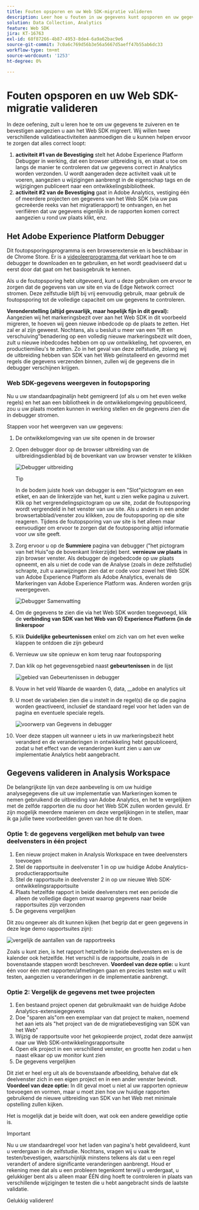 ```yaml
---
title: Fouten opsporen en uw Web SDK-migratie valideren
description: Leer hoe u fouten in uw gegevens kunt opsporen en uw gegevens kunt valideren wanneer u naar de webpagina SDK gaat
solution: Data Collection, Analytics
feature: Web SDK
jira: KT-16763
exl-id: 68f87266-4b87-4953-8de4-6a9a62bac9e6
source-git-commit: 7c0a6c769d56b3e56a5667d5aeff47b55ab6dc33
workflow-type: tm+mt
source-wordcount: '1253'
ht-degree: 0%

---
```


# Fouten opsporen en uw Web SDK-migratie valideren

In deze oefening, zult u leren hoe te om uw gegevens te zuiveren en te bevestigen aangezien u aan het Web SDK migreert. Wij willen twee verschillende validatieactiviteiten aanmoedigen die u kunnen helpen ervoor te zorgen dat alles correct loopt:

1. **activiteit #1 van de Bevestiging** stelt het Adobe Experience Platform Debugger in werking, dat een browser uitbreiding is, en staat u toe om langs de manier te controleren dat uw gegevens correct in Analytics worden verzonden. U wordt aangeraden deze activiteit vaak uit te voeren, aangezien u wijzigingen aanbrengt in de eigenschap tags en de wijzigingen publiceert naar een ontwikkelingsbibliotheek.
1. **activiteit #2 van de Bevestiging** gaat in Adobe Analytics, vestiging één of meerdere projecten om gegevens van het Web SDK (via uw pas gecreëerde reeks van het migratierapport) te ontvangen, en het verifiëren dat uw gegevens eigenlijk in de rapporten komen correct aangezien u rond uw plaats klikt, enz.

## Het Adobe Experience Platform Debugger

Dit foutopsporingsprogramma is een browserextensie en is beschikbaar in de Chrome Store. Er is a [ videoleerprogramma ](https://experienceleague.adobe.com/nl/docs/platform-learn/data-collection/debugger/overview) dat verklaart hoe te om debugger te downloaden en te gebruiken, en het wordt geadviseerd dat u eerst door dat gaat om het basisgebruik te kennen.

Als u de foutopsporing hebt uitgevoerd, kunt u deze gebruiken om ervoor te zorgen dat de gegevens van uw site en via de Edge Network correct stromen. Deze zelfstudie blijft bij vrij eenvoudig gebruik, maar gebruik de foutopsporing tot de volledige capaciteit om uw gegevens te controleren.

**Veronderstelling (altijd gevaarlijk, maar hopelijk fijn in dit geval):** Aangezien wij het markeringsbezit over aan het Web SDK in dit voorbeeld migreren, te hoeven wij geen nieuwe inbedcode op de plaats te zetten. Het zal er al zijn geweest. Nochtans, als u besluit u meer van een &quot;lift en verschuiving&quot;benadering op een volledig nieuwe markeringsbezit wilt doen, zult u nieuwe inbedcodes hebben om op uw ontwikkeling, het opvoeren, en productiemilieu&#39;s te zetten. Zo in het geval van deze zelfstudie, zolang wij de uitbreiding hebben van SDK van het Web geïnstalleerd en gevormd met regels die gegevens verzenden binnen, zullen wij de gegevens die in debugger verschijnen krijgen.

### Web SDK-gegevens weergeven in foutopsporing

Nu u uw standaardpaginalijn hebt gemigreerd (of als u om het even welke regels) en het aan een bibliotheek in de ontwikkelomgeving gepubliceerd, zou u uw plaats moeten kunnen in werking stellen en de gegevens zien die in debugger stromen.

Stappen voor het weergeven van uw gegevens:

1. De ontwikkelomgeving van uw site openen in de browser
1. Open debugger door op de browser uitbreiding van de uitbreidingsdienblad bij de bovenkant van uw browser venster te klikken

   ![ Debugger uitbreiding ](assets/debugger-extension.jpg)

   >[!TIP]
   >
   >In de bodem juiste hoek van debugger is een &quot;Slot&quot;pictogram en een etiket, en aan de linkerzijde van het, kunt u zien welke pagina u zuivert. Klik op het vergrendelingspictogram op uw site, zodat de foutopsporing wordt vergrendeld in het venster van uw site. Als u anders in een ander browsertabblad/venster zou klikken, zou de foutopsporing op die site reageren. Tijdens de foutopsporing van uw site is het alleen maar eenvoudiger om ervoor te zorgen dat de foutopsporing altijd informatie voor uw site geeft.

1. Zorg ervoor u op de **Summiere** pagina van debugger (&quot;het pictogram van het Huis&quot;op de bovenkant linkerzijde) bent. **vernieuw uw plaats** in zijn browser venster. Als debugger de ingebedcode op uw plaats opneemt, en als u niet de code van de Analyse (zoals in deze zelfstudie) schrapte, zult u aanwijzingen zien dat er code voor zowel het Web SDK van Adobe Experience Platform als Adobe Analytics, evenals de Markeringen van Adobe Experience Platform was. Anderen worden grijs weergegeven.

   ![ Debugger Samenvatting ](assets/debugger-summary.jpg)

1. Om de gegevens te zien die via het Web SDK worden toegevoegd, klik de **verbinding van SDK van het Web van 0&rbrace; Experience Platform &lbrace;in de linkerspoor**
1. Klik **Duidelijke gebeurtenissen** enkel om zich van om het even welke klappen te ontdoen die zijn gebeurd
1. Vernieuw uw site opnieuw en kom terug naar foutopsporing
1. Dan klik op het gegevensgebied naast **gebeurtenissen** in de lijst

   ![ gebied van Gebeurtenissen in debugger ](assets/events-field-in-debugger.jpg)

1. Vouw in het veld Waarde de waarden 0, data, __adobe en analytics uit
1. U moet de variabelen zien die u instelt in de regel(s) die op die pagina worden geactiveerd, inclusief de standaard regel voor het laden van de pagina en eventuele speciale regels.

   ![ voorwerp van Gegevens in debugger ](assets/data-object-in-debugger.jpg)

1. Voer deze stappen uit wanneer u iets in uw markeringsbezit hebt veranderd en de veranderingen in ontwikkeling hebt gepubliceerd, zodat u het effect van de veranderingen kunt zien u aan uw implementatie Analytics hebt aangebracht.

## Gegevens valideren in Analysis Workspace

De belangrijkste lijn van deze aanbeveling is om uw huidige analysegegevens die uit uw implementatie van Markeringen komen te nemen gebruikend de uitbreiding van Adobe Analytics, en het te vergelijken met de zelfde rapporten die nu door het Web SDK zullen worden gevuld.
Er zijn mogelijk meerdere manieren om deze vergelijkingen in te stellen, maar ik ga jullie twee voorbeelden geven van hoe dit te doen.

### Optie 1: de gegevens vergelijken met behulp van twee deelvensters in één project

1. Een nieuw project maken in Analysis Workspace en twee deelvensters toevoegen
1. Stel de rapportsuite in deelvenster 1 in op uw huidige Adobe Analytics-productierapportsuite
1. Stel de rapportsuite in deelvenster 2 in op uw nieuwe Web SDK-ontwikkelingsrapportsuite
1. Plaats hetzelfde rapport in beide deelvensters met een periode die alleen de volledige dagen omvat waarop gegevens naar beide rapportsuites zijn verzonden
1. De gegevens vergelijken

Dit zou ongeveer als dit kunnen kijken (het begrip dat er geen gegevens in deze lege demo rapportsuites zijn):

![ vergelijk de aantallen van de rapportreeks ](assets/compare-report-suite-numbers-panels.jpg)

Zoals u kunt zien, is het rapport hetzelfde in beide deelvensters en is de kalender ook hetzelfde. Het verschil is de rapportsuite, zoals in de bovenstaande stappen wordt beschreven.
**Voordeel van deze optie:** u kunt één voor één met rapporten/afmetingen gaan en precies testen wat u wilt testen, aangezien u veranderingen in de implementatie aanbrengt.

### Optie 2: Vergelijk de gegevens met twee projecten

1. Een bestaand project openen dat gebruikmaakt van de huidige Adobe Analytics-extensiegegevens
1. Doe &quot;sparen als&quot;om een exemplaar van dat project te maken, noemend het aan iets als &quot;het project van de de migratiebevestiging van SDK van het Web&quot;
1. Wijzig de rapportsuite voor het gekopieerde project, zodat deze aanwijst naar uw Web SDK-ontwikkelingsrapportsuite
1. Open elk project in een verschillend venster, en grootte hen zodat u hen naast elkaar op uw monitor kunt zien
1. De gegevens vergelijken

Dit ziet er heel erg uit als de bovenstaande afbeelding, behalve dat elk deelvenster zich in een eigen project en in een ander venster bevindt.
**Voordeel van deze optie:** In dit geval moet u niet al uw rapporten opnieuw toevoegen en vormen, maar u moet zien hoe uw huidige rapporten gebruikend de nieuwe uitbreiding van SDK van het Web met minimale opstelling zullen kijken.

Het is mogelijk dat je beide wilt doen, wat ook een andere geweldige optie is.

>[!IMPORTANT]
>
>Nu u uw standaardregel voor het laden van pagina&#39;s hebt gevalideerd, kunt u verdergaan in de zelfstudie. Nochtans, vragen wij u vaak te testen/bevestigen, waarschijnlijk minstens telkens als dat u een regel verandert of andere significante veranderingen aanbrengt. Houd er rekening mee dat als u een probleem tegenkomt terwijl u verdergaat, u gelukkiger bent als u alleen maar ÉÉN ding hoeft te controleren in plaats van verschillende wijzigingen te testen die u hebt aangebracht sinds de laatste validatie.

Gelukkig valideren!
